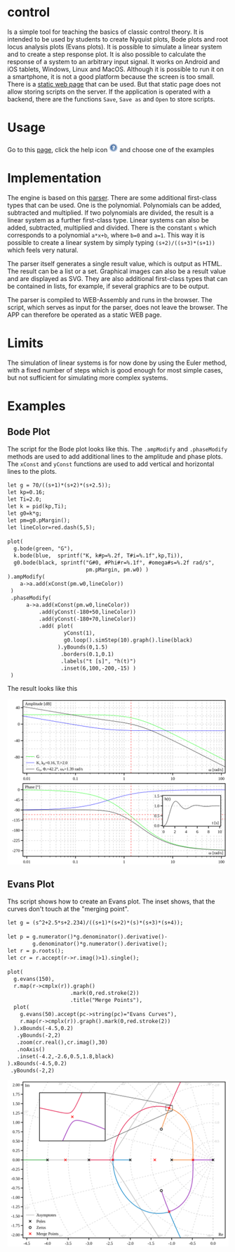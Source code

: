 # control #

Is a simple tool for teaching the basics of classic control theory.
It is intended to be used by students to create Nyquist plots, 
Bode plots and root locus analysis plots (Evans plots). It is possible 
to simulate a linear system and to create a step response plot. 
It is also possible to calculate the response of a system to an arbitrary 
input signal.
It works on Android and iOS tablets, Windows, Linux and MacOS.
Although it is possible to run it on a smartphone, it is not a good 
platform because the screen is too small.
There is a [static web page](https://hneemann.github.io/control/) 
that can be used. But that static page does not allow storing scripts on 
the server. 
If the application is operated with a backend, there are the functions 
`Save`, `Save as` and `Open` to store scripts.

# Usage #

Go to this [page](https://hneemann.github.io/control/), click the help 
icon <img src="/server/assets/help.svg" width="20"> and choose one of the examples

# Implementation #

The engine is based on this [parser](https://github.com/hneemann/parser2).
There are some additional first-class types that can be used. One is the 
polynomial. Polynomials can be added, subtracted and multiplied. If two 
polynomials are divided, the result is a linear system as a further 
first-class type. Linear systems can also be added, subtracted, 
multiplied and divided. There is the constant `s` which corresponds to a 
polynomial `a*x+b`, where `b=0` and `a=1`. This way it is possible to
create a linear system by simply typing `(s+2)/((s+3)*(s+1))` which 
feels very natural.

The parser itself generates a single result value, which is output as HTML. 
The result can be a list or a set. Graphical images can also be a result 
value and are displayed as SVG. They are also additional first-class types 
that can be contained in lists, for example, if several graphics are to be 
output.

The parser is compiled to WEB-Assembly and runs in the browser. 
The script, which serves as input for the parser, does not leave 
the browser. The APP can therefore be operated as a static WEB page.

# Limits #

The simulation of linear systems is for now done by using the Euler method, with a 
fixed number of steps which is good enough for most simple cases, but not 
sufficient for simulating more complex systems.

# Examples #

## Bode Plot ##

The script for the Bode plot looks like this. The `.ampModify` and 
`.phaseModify` methods are used to add additional lines to the amplitude and
phase plots. The `xConst` and `yConst` functions are used to add vertical
and horizontal lines to the plots. 

```
let g = 70/((s+1)*(s+2)*(s+2.5));
let kp=0.16;
let Ti=2.0;
let k = pid(kp,Ti);
let g0=k*g;
let pm=g0.pMargin();
let lineColor=red.dash(5,5);

plot(
  g.bode(green, "G"),
  k.bode(blue,  sprintf("K, k#p=%.2f, T#i=%.1f",kp,Ti)),
  g0.bode(black, sprintf("G#0, #Phi#r=%.1f°, #omega#s=%.2f rad/s",
                         pm.pMargin, pm.w0) )
).ampModify(
    a->a.add(xConst(pm.w0,lineColor))
 )
 .phaseModify(
      a->a.add(xConst(pm.w0,lineColor))
          .add(yConst(-180+50,lineColor))
          .add(yConst(-180+70,lineColor))
          .add( plot(
                  yConst(1), 
                  g0.loop().simStep(10).graph().line(black)
                ).yBounds(0,1.5)
                 .borders(0.1,0.1)
                 .labels("t [s]", "h(t)")
                 .inset(6,100,-200,-15) )
 )
```
The result looks like this

![Bode plot](/bode.svg)

## Evans Plot ##

Ths script shows how to create an Evans plot. The inset shows, that the curves 
don't touch at the "merging point".

```
let g = (s^2+2.5*s+2.234)/((s+1)*(s+2)*(s)*(s+3)*(s+4));

let p = g.numerator()*g.denominator().derivative()-
        g.denominator()*g.numerator().derivative();
let r = p.roots();
let cr = r.accept(r->r.imag()>1).single();

plot(
  g.evans(150),
  r.map(r->cmplx(r)).graph()
                    .mark(0,red.stroke(2))
                    .title("Merge Points"),
  plot(
    g.evans(50).accept(pc->string(pc)="Evans Curves"),
    r.map(r->cmplx(r)).graph().mark(0,red.stroke(2))
  ).xBounds(-4.5,0.2)
   .yBounds(-2,2)
   .zoom(cr.real(),cr.imag(),30)
   .noAxis()
   .inset(-4.2,-2.6,0.5,1.8,black)
).xBounds(-4.5,0.2)
 .yBounds(-2,2)
 ```

![Evans plot](/evans.svg)
